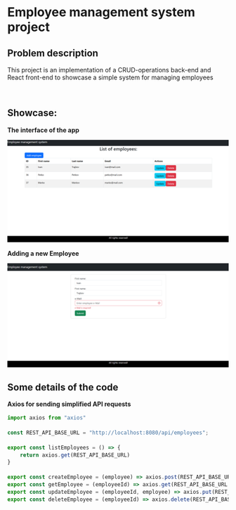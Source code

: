 <h1>Employee management system project</h1>

<h2>Problem description</h2>
<p>
This project is an implementation of a CRUD-operations back-end and React front-end to showcase a simple system for managing employees
</p>
<br>

<h2>Showcase:</h2>
<p><b>The interface of the app</b></p>
<img src="pictures/Screenshot_3.png" alt="No Image alt">
<p><b>Adding a new Employee</b></p>
<img src="pictures/Screenshot_2.png" alt="No Image alt">
<br>
<h2>Some details of the code</h2>
<p><b>Axios for sending simplified API requests</b></p>

```javascript
import axios from "axios"

const REST_API_BASE_URL = "http://localhost:8080/api/employees";

export const listEmployees = () => {
    return axios.get(REST_API_BASE_URL)
}

export const createEmployee = (employee) => axios.post(REST_API_BASE_URL, employee)
export const getEmployee = (employeeId) => axios.get(REST_API_BASE_URL + '/' + employeeId)
export const updateEmployee = (employeeId, employee) => axios.put(REST_API_BASE_URL + '/' + employeeId, employee)
export const deleteEmployee = (employeeId) => axios.delete(REST_API_BASE_URL + '/' + employeeId)
```
